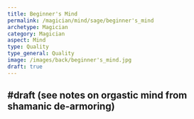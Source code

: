 ```yaml
---
title: Beginner's Mind
permalink: /magician/mind/sage/beginner's_mind
archetype: Magician
category: Magician
aspect: Mind
type: Quality
type_general: Quality
image: /images/back/beginner's_mind.jpg
draft: true
---
```

#draft (see notes on orgastic mind from shamanic de-armoring)
---
